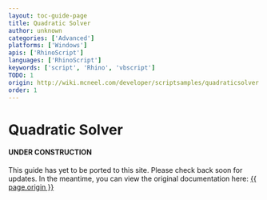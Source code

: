 ```yaml
---
layout: toc-guide-page
title: Quadratic Solver
author: unknown
categories: ['Advanced']
platforms: ['Windows']
apis: ['RhinoScript']
languages: ['RhinoScript']
keywords: ['script', 'Rhino', 'vbscript']
TODO: 1
origin: http://wiki.mcneel.com/developer/scriptsamples/quadraticsolver
order: 1
---
```


# Quadratic Solver

<div class="bs-callout bs-callout-danger">
  <h4>UNDER CONSTRUCTION</h4>
  <p>This guide has yet to be ported to this site.  Please check back soon for updates.  
  In the meantime, you can view the original documentation here:
  <a href="{{ page.origin }}">{{ page.origin }}</a></p>
</div>

